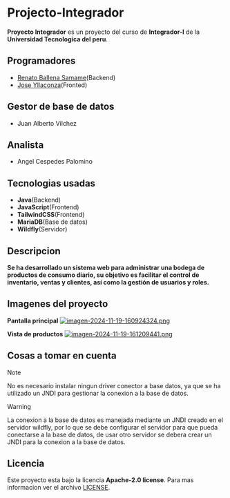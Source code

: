 # Projecto-Integrador

**Proyecto Integrador** es un proyecto del curso de **Integrador-I** de la **Universidad Tecnologica del peru**.

## Programadores
- [Renato Ballena Samame](https://github.com/RenatoBS24)(Backend)
- [Jose Yllaconza](https://github.com/JoseMa2001)(Fronted)

## Gestor de base de datos
- Juan Alberto Vilchez
  
## Analista
- Angel Cespedes Palomino


## Tecnologias usadas
- **Java**(Backend)
- **JavaScript**(Frontend)
- **TailwindCSS**(Frontend)
- **MariaDB**(Base de datos)
- **Wildfly**(Servidor)

## Descripcion
**Se ha desarrollado un sistema web para administrar una bodega de productos de consumo diario, su objetivo es facilitar
el control de inventario, ventas y clientes, así como la gestión de usuarios y roles.**

## Imagenes del proyecto

**Pantalla principal**
[![imagen-2024-11-19-160924324.png](https://i.postimg.cc/Hn3qySgp/imagen-2024-11-19-160924324.png)](https://postimg.cc/ZvBskxng)

**Vista de productos**
[![imagen-2024-11-19-161209441.png](https://i.postimg.cc/JhJSq7LY/imagen-2024-11-19-161209441.png)](https://postimg.cc/R3SPCBqw)
## Cosas a tomar en cuenta

>[!NOTE]
> No es necesario instalar ningun driver conector a base datos, ya que se ha utilizado un JNDI para gestionar la conexion a la base de datos.

> [!WARNING]
> La conexion a la base de datos es manejada mediante un JNDI creado en el servidor wildfly, por lo que se debe configurar el servidor para que pueda conectarse a la base de datos, de usar otro servidor se debera
> crear un JNDI para la conexion a la base de datos.


## Licencia 
Este proyecto esta bajo la licencia **Apache-2.0 license**. Para mas informacion ver el archivo [LICENSE](https://github.com/RenatoBS24/Projecto-Integrador/blob/main/LICENSE).


